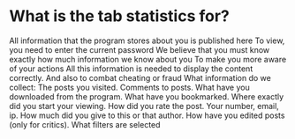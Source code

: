# What is the tab statistics for?

All information that the program stores about you is published here
To view, you need to enter the current password
We believe that you must know exactly how much information we know about you
To make you more aware of your actions
All this information is needed to display the content correctly.
And also to combat cheating or fraud
What information do we collect:
	The posts you visited.
	Comments to posts.
	What have you downloaded from the program.
	What have you bookmarked.
	Where exactly did you start your viewing.
	How did you rate the post.
	Your number, email, ip.
	How much did you give to this or that author.
	How have you edited posts (only for critics).
	What filters are selected
